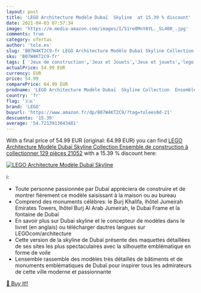 ```yaml
---
layout: post
title: 'LEGO Architecture Modèle Dubaï  Skyline  at 15.39 % discount'
date: 2021-04-03 07:57:34
image: 'https://m.media-amazon.com/images/I/51re8MnYAYL._SL400_.jpg'
comments: true
category: ofertas
author: 'tole.es'
slug: 'B07W4KT2C9-fr LEGO Architecture Modèle Dubaï Skyline Collection Ensemble...'
sku: 'B07W4KT2C9-fr'
tags: [ 'Jeux de construction','Jeux et Jouets','Jeux et jouets','lego', ]
actualPrice: 54.99 EUR
currency: EUR
price: 54.99
comparePrice: 64.99 EUR
prodname: 'LEGO Architecture Modèle Dubaï  Skyline Collection  Ensemble de construction à collectionner  129 pièces  21052'
country: 'fr'
flag: '🇫🇷'
brand: 'LEGO'
buyurl: 'https://www.amazon.fr/dp/B07W4KT2C9/?tag=tolees0d-21'
descuento: '15.39'
average: '54.7213913043481'
---
```


With a final price of 54.99 EUR (original: 64.99 EUR) you can find [LEGO Architecture Modèle Dubaï  Skyline Collection  Ensemble de construction à collectionner  129 pièces  21052](https://www.amazon.fr/dp/B07W4KT2C9/?tag=tolees0d-21) with a  15.39 % discount here:

[![LEGO Architecture Modèle Dubaï  Skyline ](https://m.media-amazon.com/images/I/51re8MnYAYL._SL400_.jpg)](https://www.amazon.fr/dp/B07W4KT2C9/?tag=tolees0d-21)

ℹ️:

- Toute personne passionnée par Dubaï appréciera de construire et de montrer fièrement ce modèle saisissant à la maison ou au bureau
- Comprend des monuments célèbres: le Burj Khalifa, lhôtel Jumeirah Emirates Towers, lhôtel Burj Al Arab Jumeirah, le Dubai Frame et la fontaine de Dubaï
- En savoir plus sur Dubai skyline et le concepteur de modèles dans le livret (en anglais) ou télécharger dautres langues sur LEGOcom/architecture
- Cette version de la skyline de Dubaï présente des maquettes détaillées de ses sites les plus spectaculaires avec la silhouette emblématique en forme de voile
- Lensemble rassemble des modèles très détaillés de bâtiments et de monuments emblématiques de Dubaï pour inspirer tous les admirateurs de cette ville moderne et passionnante

[🛒 Buy it!!](https://www.amazon.fr/dp/B07W4KT2C9/?tag=tolees0d-21)
